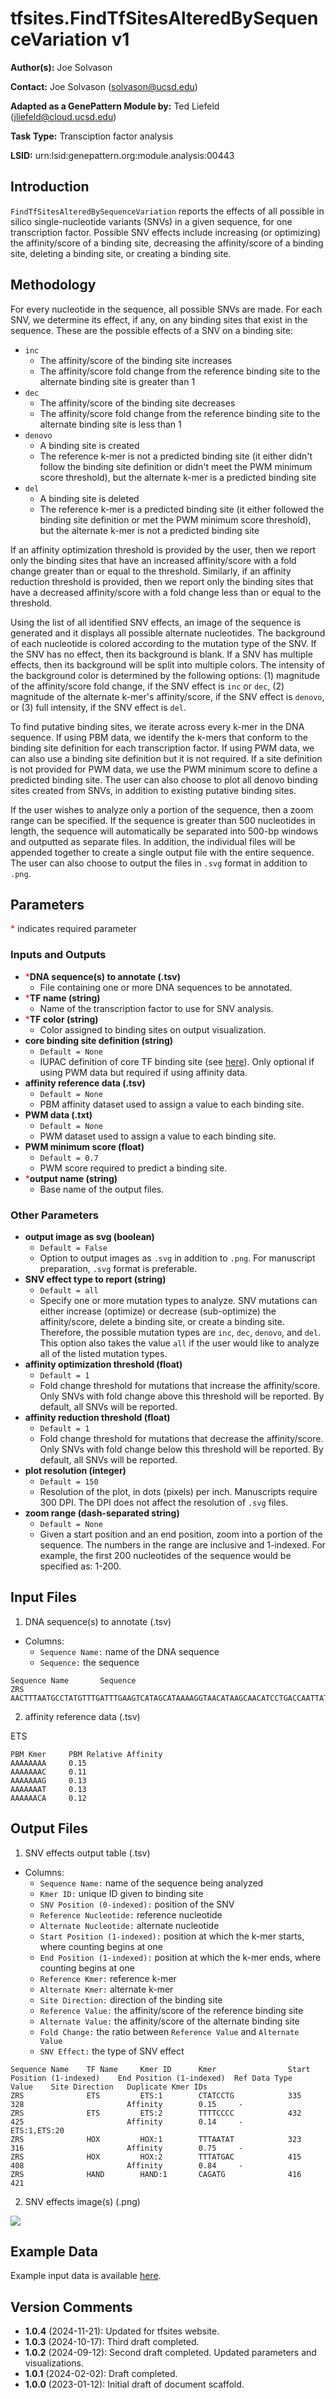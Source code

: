 # tfsites.FindTfSitesAlteredBySequenceVariation v1

**Author(s):** Joe Solvason  

**Contact:** Joe Solvason (solvason@ucsd.edu)

**Adapted as a GenePattern Module by:** Ted Liefeld (jliefeld@cloud.ucsd.edu)

**Task Type:** Transciption factor analysis

**LSID:**  urn:lsid:genepattern.org:module.analysis:00443


## Introduction

`FindTfSitesAlteredBySequenceVariation` reports the effects of all possible in silico single-nucleotide variants (SNVs) in a given sequence, for one transcription factor. Possible SNV effects include increasing (or optimizing) the affinity/score of a binding site, decreasing the affinity/score of a binding site, deleting a binding site, or creating a binding site. 


## Methodology

For every nucleotide in the sequence, all possible SNVs are made. For each SNV, we determine its effect, if any, on any binding sites that exist in the sequence. These are the possible effects of a SNV on a binding site: 
- `inc`
    - The affinity/score of the binding site increases
    - The affinity/score fold change from the reference binding site to the alternate binding site is greater than 1
- `dec`
    - The affinity/score of the binding site decreases
    - The affinity/score fold change from the reference binding site to the alternate binding site is less than 1
- `denovo`
    - A binding site is created
    - The reference k-mer is not a predicted binding site (it either didn't follow the binding site definition or didn't meet the PWM minimum score threshold), but the alternate k-mer is a predicted binding site
- `del`
    - A binding site is deleted
    - The reference k-mer is a predicted binding site (it either followed the binding site definition or met the PWM minimum score threshold), but the alternate k-mer is not a predicted binding site
  
If an affinity optimization threshold is provided by the user, then we report only the binding sites that have an increased affinity/score with a fold change greater than or equal to the threshold. Similarly, if an affinity reduction threshold is provided, then we report only the binding sites that have a decreased affinity/score with a fold change less than or equal to the threshold. 

Using the list of all identified SNV effects, an image of the sequence is generated and it displays all possible alternate nucleotides. The background of each nucleotide is colored according to the mutation type of the SNV. If the SNV has no effect, then its background is blank. If a SNV has multiple effects, then its background will be split into multiple colors. The intensity of the background color is determined by the following options: (1) magnitude of the affinity/score fold change, if the SNV effect is `inc` or `dec`, (2) magnitude of the alternate k-mer's affinity/score, if the SNV effect is `denovo`, or (3) full intensity, if the SNV effect is `del`. 

To find putative binding sites, we iterate across every k-mer in the DNA sequence. If using PBM data, we identify the k-mers that conform to the binding site definition for each transcription factor. If using PWM data, we can also use a binding site definition but it is not required. If a site definition is not provided for PWM data, we use the PWM minimum score to define a predicted binding site. The user can also choose to plot all denovo binding sites created from SNVs, in addition to existing putative binding sites. 

If the user wishes to analyze only a portion of the sequence, then a zoom range can be specified. If the sequence is greater than 500 nucleotides in length, the sequence will automatically be separated into 500-bp windows and outputted as separate files. In addition, the individual files will be appended together to create a single output file with the entire sequence. The user can also choose to output the files in `.svg` format in addition to `.png`.

## Parameters

<span style="color: red;">*</span> indicates required parameter

### Inputs and Outputs
- <span style="color: red;">*</span>**DNA sequence(s) to annotate (.tsv)**
    - File containing one or more DNA sequences to be annotated. 
- <span style="color: red;">*</span>**TF name (string)**
    - Name of the transcription factor to use for SNV analysis.
- <span style="color: red;">*</span>**TF color (string)**
    - Color assigned to binding sites on output visualization.
- **core binding site definition (string)**
    - `Default = None`
    - IUPAC definition of core TF binding site (see [here](https://www.bioinformatics.org/sms/iupac.html)). Only optional if using PWM data but required if using affinity data.
- **affinity reference data (.tsv)**
    - `Default = None`
    - PBM affinity dataset used to assign a value to each binding site.
- **PWM data (.txt)**
    - `Default = None`
    - PWM dataset used to assign a value to each binding site.
- **PWM minimum score (float)**
    - `Default = 0.7`
    - PWM score required to predict a binding site.
- <span style="color: red;">*</span>**output name (string)**
    - Base name of the output files.

### Other Parameters
- **output image as svg (boolean)**
    - `Default = False`
    - Option to output images as `.svg` in addition to `.png`. For manuscript preparation, `.svg` format is preferable.
- **SNV effect type to report (string)**
    - `Default = all`
    - Specify one or more mutation types to analyze. SNV mutations can either increase (optimize) or decrease (sub-optimize) the affinity/score, delete a binding site, or create a binding site. Therefore, the possible mutation types are `inc`, `dec`, `denovo`, and `del`. This option also takes the value `all` if the user would like to analyze all of the listed mutation types.
- **affinity optimization threshold (float)**
    - `Default = 1`
    - Fold change threshold for mutations that increase the affinity/score. Only SNVs with fold change above this threshold will be reported. By default, all SNVs will be reported.
- **affinity reduction threshold (float)**
    - `Default = 1`
    - Fold change threshold for mutations that decrease the affinity/score. Only SNVs with fold change below this threshold will be reported. By default, all SNVs will be reported.
- **plot resolution (integer)**
    - `Default = 150`
    - Resolution of the plot, in dots (pixels) per inch. Manuscripts require 300 DPI. The DPI does not affect the resolution of `.svg` files.
- **zoom range (dash-separated string)**
    - `Default = None`
    - Given a start position and an end position, zoom into a portion of the sequence. The numbers in the range are inclusive and 1-indexed. For example, the first 200 nucleotides of the sequence would be specified as: 1-200.

## Input Files

1.  DNA sequence(s) to annotate (.tsv)
- Columns:
    - `Sequence Name:` name of the DNA sequence
    - `Sequence:` the sequence
 
```
Sequence Name	    Sequence
ZRS                 AACTTTAATGCCTATGTTTGATTTGAAGTCATAGCATAAAAGGTAACATAAGCAACATCCTGACCAATTATCCAAACCATCCAGACATCCCTGAATGGC...
```
    
2. affinity reference data (.tsv)

ETS
```
PBM Kmer     PBM Relative Affinity
AAAAAAAA     0.15
AAAAAAAC     0.11
AAAAAAAG     0.13
AAAAAAAT     0.13
AAAAAACA     0.12
```


## Output Files
1.  SNV effects output table (.tsv)
- Columns:
    - `Sequence Name:` name of the sequence being analyzed
    - `Kmer ID:` unique ID given to binding site
    - `SNV Position (0-indexed):` position of the SNV
    - `Reference Nucleotide:` reference nucleotide
    - `Alternate Nucleotide:` alternate nucleotide
    - `Start Position (1-indexed):` position at which the k-mer starts, where counting begins at one
    - `End Position (1-indexed):` position at which the k-mer ends, where counting begins at one
    - `Reference Kmer:` reference k-mer
    - `Alternate Kmer:` alternate k-mer
    - `Site Direction:` direction of the binding site 
    - `Reference Value:` the affinity/score of the reference binding site
    - `Alternate Value:` the affinity/score of the alternate binding site
    - `Fold Change:` the ratio between `Reference Value` and `Alternate Value`
    - `SNV Effect:` the type of SNV effect
 
```
Sequence Name    TF Name     Kmer ID      Kmer                Start Position (1-indexed)    End Position (1-indexed)  Ref Data Type   Value    Site Direction   Duplicate Kmer IDs
ZRS              ETS         ETS:1        CTATCCTG            335                           328                       Affinity        0.15     -
ZRS              ETS         ETS:2        TTTTCCCC            432                           425                       Affinity        0.14     -                ETS:1,ETS:20
ZRS              HOX         HOX:1        TTTAATAT            323                           316                       Affinity        0.75     -	
ZRS              HOX         HOX:2        TTTATGAC            415                           408                       Affinity        0.84     -
ZRS              HAND        HAND:1       CAGATG              416                           421
```


2.  SNV effects image(s) (.png)

<img src="./04-output_visualizeInSilicoSnvs-image_seq=ZRS_tf=ETS_zoom=320-490.png"/>

  
## Example Data

Example input data is available [here](https://github.com/genepattern/tfsites.AnnotateAndVisualizeInSilicoSNVAnalysis/tree/develop/data).    
    
## Version Comments

- **1.0.4** (2024-11-21): Updated for tfsites website.
- **1.0.3** (2024-10-17): Third draft completed.
- **1.0.2** (2024-09-12): Second draft completed. Updated parameters and visualizations.
- **1.0.1** (2024-02-02): Draft completed.
- **1.0.0** (2023-01-12): Initial draft of document scaffold.
